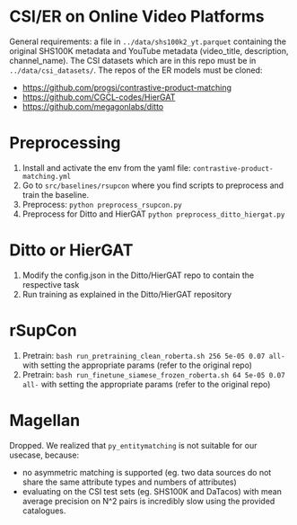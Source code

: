 # CSI/ER on Online Video Platforms

General requirements: a file in `../data/shs100k2_yt.parquet` containing the original SHS100K metadata and YouTube metadata (video_title, description, channel_name). The CSI datasets which are in this repo must be in `../data/csi_datasets/`. The repos of the ER models must be cloned:
  - https://github.com/progsi/contrastive-product-matching
  - https://github.com/CGCL-codes/HierGAT
  - https://github.com/megagonlabs/ditto 

# Preprocessing

1. Install and activate the env from the yaml file: `contrastive-product-matching.yml`
2. Go to `src/baselines/rsupcon` where you find scripts to preprocess and train the baseline.
3. Preprocess: `python preprocess_rsupcon.py`
4. Preprocess for Ditto and HierGAT `python preprocess_ditto_hiergat.py`

# Ditto or HierGAT
1. Modify the config.json in the Ditto/HierGAT repo to contain the respective task
2. Run training as explained in the Ditto/HierGAT repository

# rSupCon
1. Pretrain: `bash run_pretraining_clean_roberta.sh 256 5e-05 0.07 all-` with setting the appropriate params (refer to the original repo)
2.  Pretrain: `bash run_finetune_siamese_frozen_roberta.sh 64 5e-05 0.07 all-` with setting the appropriate params (refer to the original repo)

# Magellan

Dropped. We realized that `py_entitymatching` is not suitable for our usecase, because:
- no asymmetric matching is supported (eg. two data sources do not share the same attribute types and numbers of attributes)
- evaluating on the CSI test sets (eg. SHS100K and DaTacos) with mean average precision on N^2 pairs is incredibly slow using the provided catalogues. 


